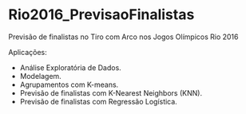 # Rio2016_PrevisaoFinalistas
Previsão de finalistas no Tiro com Arco nos Jogos Olímpicos Rio 2016

Aplicações:
- Análise Exploratória de Dados.
- Modelagem.
- Agrupamentos com K-means.
- Previsão de finalistas com K-Nearest Neighbors (KNN).
- Previsão de finalistas com Regressão Logística.
